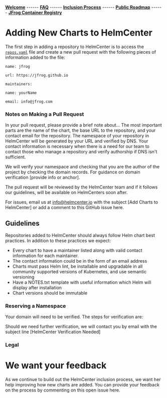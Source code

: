 [__Welcome__](index.md) ------ 
[__FAQ__](faq.md) ------ 
[__Inclusion Process__](inclusion.md) ------ 
[__Public Roadmap__](roadmap.md) ------ 
[__JFrog Container Registry__](jforg-cr.md)

# Adding New Charts to HelmCenter

The first step in adding a repository to HelmCenter is to access the [`repos.yaml`](https://github.com/jfrog/helmcenter/blob/master/repos.yaml) file and create a new pull request with the following pieces of information added to the file:

```name: jfrog```

```url: https://jfrog.github.io```

```maintainers:```

```name: yourName```

```email: info@jfrog.com```

### Notes on Making a Pull Request

In your pull request, please provide a brief note about... The most important parts are the name of the chart, the base URL to the repository, and your contact email for the repository. The namespace of your repository in HelmCenter will be generated by your URL and verified by DNS. Your contact information is necessary when there is a need for our team to contact those who manage a repository and verify authorship if DNS isn't sufficient. 

We will verify your namespace and checking that you are the author of the project by checking the domain records. For guidance on domain verification [provide info or anchor]. 

The pull request will be reviewed by the HelmCenter team and if it follows our guidelines, will be available on HelmCenters soon after.

For issues, email us at info@helmcenter.io with the subject [Add Charts to HelmCenter] or add a comment to this GitHub issue here.

## Guidelines

Repositories added to HelmCenter should always follow Helm chart best practices. In addition to these practices we expect:

* Every chart to have a maintainer listed along with valid contact information for each maintainer. 
* The contact information could be in the form of an email address
* Charts must pass Helm lint, be installable and upgradable in all community supported versions of Kubernetes, and use semantic versioning
* Have a NOTES.txt template with useful information which Helm will display after installation
* Chart versions should be immutable 

### Reserving a Namespace
Your domain will need to be verified. The steps for verification are:

Should we need further verification, we will contact you by email with the subject line [HelmCenter Verification Needed]

### Legal

# We want your feedback

As we continue to build out the HelmCenter inclusion process, we want her help improving how new charts are added. You can provide your feedback on the process by commenting on this open issue here.

